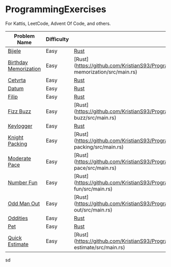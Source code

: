 # ProgrammingExercises
For Kattis, LeetCode, Advent Of Code, and others. 


|Problem Name|Difficulty|Language|
|--|--|--|
|[Bijele](https://open.kattis.com/problems/bijele)|Easy|[Rust](https://github.com/KristianS93/ProgrammingExercises/blob/master/Kattis/Rust/bijele/src/main.rs)|
|[Birthday Memorization](https://open.kattis.com/problems/fodelsedagsmemorisering)|Easy|[Rust](https://github.com/KristianS93/ProgrammingExercises/blob/master/Kattis/Rust/birthday memorization/src/main.rs)|
|[Cetvrta](https://open.kattis.com/problems/cetvrta)|Easy|[Rust](https://github.com/KristianS93/ProgrammingExercises/blob/master/Kattis/Rust/cetvrta/src/main.rs)|
|[Datum](https://open.kattis.com/problems/datum)|Easy|[Rust](https://github.com/KristianS93/ProgrammingExercises/blob/master/Kattis/Rust/datum/src/main.rs)|
|[Filip](https://open.kattis.com/problems/filip)|Easy|[Rust](https://github.com/KristianS93/ProgrammingExercises/blob/master/Kattis/Rust/filip/src/main.rs)|
|[Fizz Buzz](https://open.kattis.com/problems/fizzbuzz)|Easy|[Rust](https://github.com/KristianS93/ProgrammingExercises/blob/master/Kattis/Rust/fizz buzz/src/main.rs)|
|[Keylogger](https://open.kattis.com/problems/keylogger)|Easy|[Rust](https://github.com/KristianS93/ProgrammingExercises/blob/master/Kattis/Rust/keylogger/src/main.rs)|
|[Knight Packing](https://open.kattis.com/problems/knightpacking)|Easy|[Rust](https://github.com/KristianS93/ProgrammingExercises/blob/master/Kattis/Rust/knight packing/src/main.rs)|
|[Moderate Pace](https://open.kattis.com/problems/moderatepace)|Easy|[Rust](https://github.com/KristianS93/ProgrammingExercises/blob/master/Kattis/Rust/moderate pace/src/main.rs)|
|[Number Fun](https://open.kattis.com/problems/numberfun)|Easy|[Rust](https://github.com/KristianS93/ProgrammingExercises/blob/master/Kattis/Rust/number fun/src/main.rs)|
|[Odd Man Out](https://open.kattis.com/problems/oddmanout)|Easy|[Rust](https://github.com/KristianS93/ProgrammingExercises/blob/master/Kattis/Rust/odd man out/src/main.rs)|
|[Oddities](https://open.kattis.com/problems/oddities)|Easy|[Rust](https://github.com/KristianS93/ProgrammingExercises/blob/master/Kattis/Rust/oddities/src/main.rs)|
|[Pet](https://open.kattis.com/problems/pet)|Easy|[Rust](https://github.com/KristianS93/ProgrammingExercises/blob/master/Kattis/Rust/pet/src/main.rs)|
|[Quick Estimate](https://open.kattis.com/problems/quickestimate)|Easy|[Rust](https://github.com/KristianS93/ProgrammingExercises/blob/master/Kattis/Rust/quick estimate/src/main.rs)|

sd
